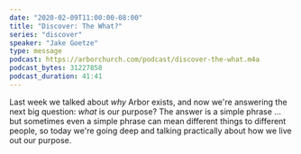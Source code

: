 ```yaml
---
date: "2020-02-09T11:00:00-08:00"
title: "Discover: The What?"
series: "discover"
speaker: "Jake Goetze"
type: message
podcast: https://arborchurch.com/podcast/discover-the-what.m4a
podcast_bytes: 31227858
podcast_duration: 41:41
---
```


Last week we talked about *why* Arbor exists, and now we're answering the next big question: *what* is our purpose? The answer is a simple phrase ...  but sometimes even a simple phrase can mean different things to different people, so today we're going deep and talking practically about how we live out our purpose.